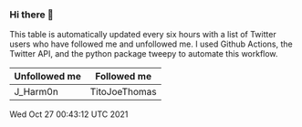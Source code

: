 ### Hi there 👋

This table is automatically updated every six hours with a list of Twitter users who have followed me and unfollowed me. I used Github Actions, the Twitter API, and the python package tweepy to automate this workflow.

| Unfollowed me |  Followed me |
| --- | --- |
|J_Harm0n|TitoJoeThomas|
Wed Oct 27 00:43:12 UTC 2021
